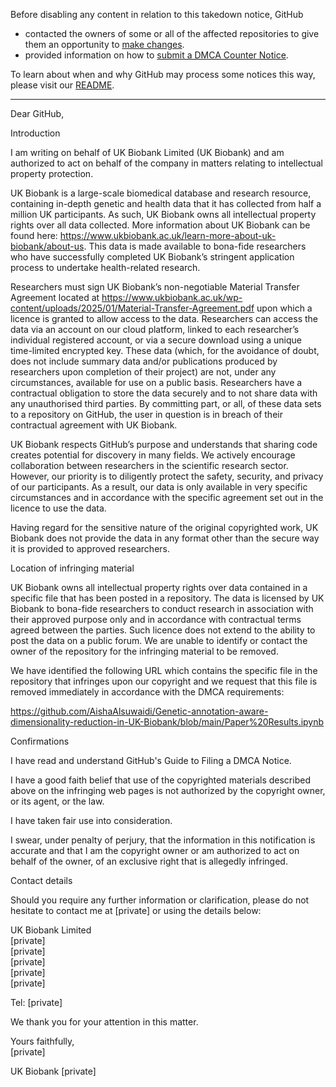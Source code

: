 Before disabling any content in relation to this takedown notice, GitHub
- contacted the owners of some or all of the affected repositories to give them an opportunity to [make changes](https://docs.github.com/en/github/site-policy/dmca-takedown-policy#a-how-does-this-actually-work).
- provided information on how to [submit a DMCA Counter Notice](https://docs.github.com/en/articles/guide-to-submitting-a-dmca-counter-notice).

To learn about when and why GitHub may process some notices this way, please visit our [README](https://github.com/github/dmca/blob/master/README.md#anatomy-of-a-takedown-notice).

---

Dear GitHub,

Introduction

I am writing on behalf of UK Biobank Limited (UK Biobank) and am authorized to act on behalf of the company in matters relating to intellectual property protection.  

UK Biobank is a large-scale biomedical database and research resource, containing in-depth genetic and health data that it has collected from half a million UK participants. As such, UK Biobank owns all intellectual property rights over all data collected. More information about UK Biobank can be found here: https://www.ukbiobank.ac.uk/learn-more-about-uk-biobank/about-us. This data is made available to bona-fide researchers who have successfully completed UK Biobank’s stringent application process to undertake health-related research.

Researchers must sign UK Biobank’s non-negotiable Material Transfer Agreement located at https://www.ukbiobank.ac.uk/wp-content/uploads/2025/01/Material-Transfer-Agreement.pdf upon which a licence is granted to allow access to the data. Researchers can access the data via an account on our cloud platform, linked to each researcher’s individual registered account, or via a secure download using a unique time-limited encrypted key. These data (which, for the avoidance of doubt, does not include summary data and/or publications produced by researchers upon completion of their project) are not, under any circumstances, available for use on a public basis. Researchers have a contractual obligation to store the data securely and to not share data with any unauthorised third parties. By committing part, or all, of these data sets to a repository on GitHub, the user in question is in breach of their contractual agreement with UK Biobank.

UK Biobank respects GitHub’s purpose and understands that sharing code creates potential for discovery in many fields. We actively encourage collaboration between researchers in the scientific research sector. However, our priority is to diligently protect the safety, security, and privacy of our participants. As a result, our data is only available in very specific circumstances and in accordance with the specific agreement set out in the licence to use the data.

Having regard for the sensitive nature of the original copyrighted work, UK Biobank does not provide the data in any format other than the secure way it is provided to approved researchers.

Location of infringing material

UK Biobank owns all intellectual property rights over data contained in a specific file that has been posted in a repository. The data is licensed by UK Biobank to bona-fide researchers to conduct research in association with their approved purpose only and in accordance with contractual terms agreed between the parties. Such licence does not extend to the ability to post the data on a public forum. We are unable to identify or contact the owner of the repository for the infringing material to be removed.

We have identified the following URL which contains the specific file in the repository that infringes upon our copyright and we request that this file is removed immediately in accordance with the DMCA requirements:


https://github.com/AishaAlsuwaidi/Genetic-annotation-aware-dimensionality-reduction-in-UK-Biobank/blob/main/Paper%20Results.ipynb

Confirmations 

I have read and understand GitHub's Guide to Filing a DMCA Notice. 

I have a good faith belief that use of the copyrighted materials described above on the infringing web pages is not authorized by the copyright owner, or its agent, or the law.

I have taken fair use into consideration.

I swear, under penalty of perjury, that the information in this notification is accurate and that I am the copyright owner or am authorized to act on behalf of the owner, of an exclusive right that is allegedly infringed.
 

Contact details 

Should you require any further information or clarification, please do not hesitate to contact me at [private] or using the details below:

UK Biobank Limited  
[private]  
[private]  
[private]  
[private]  
[private]   

Tel: [private]  

We thank you for your attention in this matter.

Yours faithfully,  
[private]  

UK Biobank [private]  
